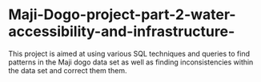 # Maji-Dogo-project-part-2-water-accessibility-and-infrastructure-
This project is aimed at using various SQL techniques and queries to find patterns in the Maji dogo data set as well as finding inconsistencies within the data set and correct them them.
